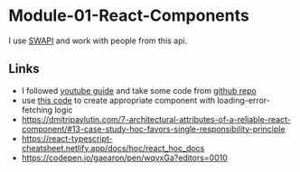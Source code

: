 # Module-01-React-Components
I use [SWAPI](https://swapi.dev/api) and work with people from this api. 

## Links
* I followed [youtube guide](https://youtu.be/H25Gb-nNavI?si=qhAhR_ahl0RN-leK) and take some code from [github repo](https://github.com/letscode-dev/react-star-wars/blob/master/src)
* use [this code](https://dev.to/camilomejia/fetch-data-with-react-hooks-and-typescript-390c) 
to create appropriate component with loading-error-fetching logic
* https://dmitripavlutin.com/7-architectural-attributes-of-a-reliable-react-component/#13-case-study-hoc-favors-single-responsibility-principle
* https://react-typescript-cheatsheet.netlify.app/docs/hoc/react_hoc_docs
* https://codepen.io/gaearon/pen/wqvxGa?editors=0010
